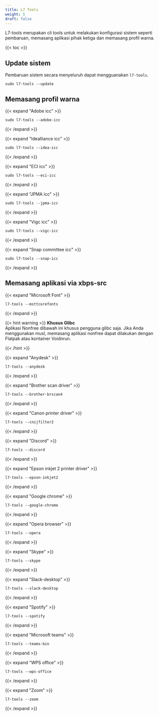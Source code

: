 ```yaml
---
title: L7 Tools
weight: 5
draft: false
---
```


L7-tools merupakan cli tools untuk melakukan konfigurasi sistem seperti pembaruan, memasang aplikasi pihak ketiga dan memasang profil warna.

{{< toc >}}

## Update sistem

Pembaruan sistem secara menyeluruh dapat mengguanakan `l7-tools`.

`sudo l7-tools --update`

## Memasang profil warna

{{< expand "Adobe icc" >}}
```shell
sudo l7-tools --adobe-icc
```
{{< /expand >}}

{{< expand "Idealliance icc" >}}
```shell
sudo l7-tools --idea-icc
```
{{< /expand >}}

{{< expand "ECI icc" >}}
```shell
sudo l7-tools --eci-icc
```
{{< /expand >}}

{{< expand "JPMA icc" >}}
```shell
sudo l7-tools --jpma-icc
```
{{< /expand >}}

{{< expand "Vigc icc" >}}
```shell
sudo l7-tools --vigc-icc
```
{{< /expand >}}

{{< expand "Snap committee icc" >}}
```shell
sudo l7-tools --snap-icc
```
{{< /expand >}}

## Memasang aplikasi via xbps-src

{{< expand "Microsoft Font" >}}
```shell
l7-tools --msttcorefonts
```
{{< /expand >}}

{{< hint warning >}}
**Khusus Glibc**\
Aplikasi Nonfree dibawah ini khusus pengguna glibc saja. Jika Anda menggunakan musl, memasang aplikasi nonfree dapat dilakukan dengan Flatpak atau kontainer Voidnrun.

{{< /hint >}}

{{< expand "Anydesk" >}}
```shell
l7-tools --anydesk
```
{{< /expand >}}

{{< expand "Brother scan driver" >}}
```shell
l7-tools --brother-brscan4
```
{{< /expand >}}

{{< expand "Canon printer driver" >}}
```shell
l7-tools --cnijfilter2
```
{{< /expand >}}

{{< expand "Discord" >}}
```shell
l7-tools --discord
```
{{< /expand >}}

{{< expand "Epson inkjet 2 printer driver" >}}
```shell
l7-tools --epson-inkjet2
```
{{< /expand >}}

{{< expand "Google chrome" >}}
```shell
l7-tools --google-chrome
```
{{< /expand >}}

{{< expand "Opera browser" >}}
```shell
l7-tools --opera
```
{{< /expand >}}

{{< expand "Skype" >}}
```shell
l7-tools --skype
```
{{< /expand >}}

{{< expand "Slack-desktop" >}}
```shell
l7-tools --slack-desktop
```
{{< /expand >}}

{{< expand "Spotify" >}}
```shell
l7-tools --spotify
```
{{< /expand >}}

{{< expand "Microsoft teams" >}}
```shell
l7-tools --teams-bin
```
{{< /expand >}}

{{< expand "WPS office" >}}
```shell
l7-tools --wps-office
```
{{< /expand >}}

{{< expand "Zoom" >}}
```shell
l7-tools --zoom
```
{{< /expand >}}
